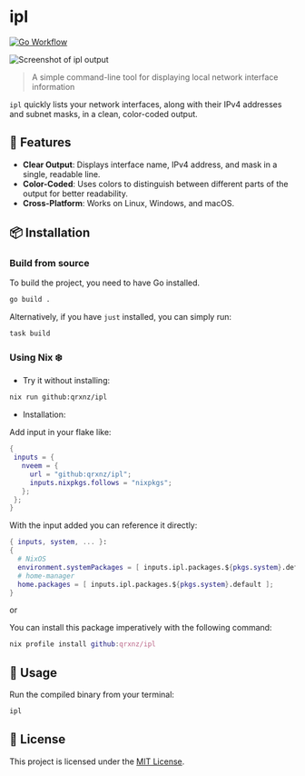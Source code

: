 # ipl

[![Go Workflow](https://github.com/qrxnz/ipl/actions/workflows/go.yml/badge.svg)](https://github.com/qrxnz/ipl/actions/workflows/go.yml)

![Screenshot of ipl output](https://github.com/user-attachments/assets/9fb46390-2187-4305-8446-8237fca8ed61)

> A simple command-line tool for displaying local network interface information

`ipl` quickly lists your network interfaces, along with their IPv4 addresses and subnet masks, in a clean, color-coded output.

## 🧰 Features

-   **Clear Output**: Displays interface name, IPv4 address, and mask in a single, readable line.
-   **Color-Coded**: Uses colors to distinguish between different parts of the output for better readability.
-   **Cross-Platform**: Works on Linux, Windows, and macOS.

## 📦 Installation

### Build from source

To build the project, you need to have Go installed.

```sh
go build .
```

Alternatively, if you have `just` installed, you can simply run:

```sh
task build
```

### Using Nix ❄️

-   Try it without installing:

```sh
nix run github:qrxnz/ipl
```

-   Installation:

Add input in your flake like:

```nix
{
 inputs = {
   nveem = {
     url = "github:qrxnz/ipl";
     inputs.nixpkgs.follows = "nixpkgs";
   };
 };
}
```

With the input added you can reference it directly:

```nix
{ inputs, system, ... }:
{
  # NixOS
  environment.systemPackages = [ inputs.ipl.packages.${pkgs.system}.default ];
  # home-manager
  home.packages = [ inputs.ipl.packages.${pkgs.system}.default ];
}
```

or

You can install this package imperatively with the following command:

```nix
nix profile install github:qrxnz/ipl
```

## 📖 Usage

Run the compiled binary from your terminal:

```sh
ipl
```

## 📜 License

This project is licensed under the [MIT License](LICENSE).
